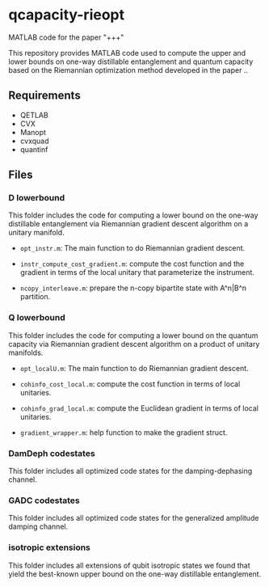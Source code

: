 # qcapacity-rieopt

MATLAB code for the paper "+++"

This repository provides MATLAB code used to compute the upper and lower bounds on one-way distillable entanglement and quantum capacity based on the Riemannian optimization method developed in the paper ..


## Requirements

- QETLAB
- CVX
- Manopt
- cvxquad
- quantinf


## Files

### D lowerbound

This folder includes the code for computing a lower bound on the one-way distillable entanglement via Riemannian gradient descent algorithm on a unitary manifold.

- `opt_instr.m`: The main function to do Riemannian gradient descent.

- `instr_compute_cost_gradient.m`: compute the cost function and the gradient in terms of the local unitary that parameterize the instrument.

- `ncopy_interleave.m`: prepare the n-copy bipartite state with A^n|B^n partition.


### Q lowerbound

This folder includes the code for computing a lower bound on the quantum capacity via Riemannian gradient descent algorithm on a product of unitary manifolds.

- `opt_localU.m`: The main function to do Riemannian gradient descent.

- `cohinfo_cost_local.m`: compute the cost function in terms of local unitaries.

- `cohinfo_grad_local.m`: compute the Euclidean gradient in terms of local unitaries.

- `gradient_wrapper.m`: help function to make the gradient struct.

### DamDeph codestates

This folder includes all optimized code states for the damping-dephasing channel.

### GADC codestates

This folder includes all optimized code states for the generalized amplitude damping channel.

### isotropic extensions

This folder includes all extensions of qubit isotropic states we found that yield the best-known upper bound on the one-way distillable entanglement.

